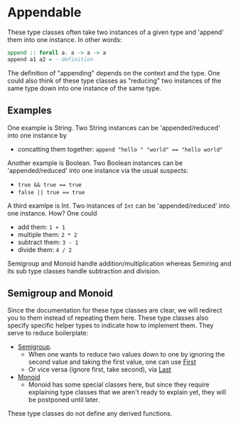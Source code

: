 # Appendable

These type classes often take two instances of a given type and 'append' them into one instance. In other words:
```purescript
append :: forall a. a -> a -> a
append a1 a2 = --definition
```
The definition of "appending" depends on the context and the type. One could also think of these type classes as "reducing" two instances of the same type down into one instance of the same type.

## Examples

One example is String. Two String instances can be 'appended/reduced' into one instance by
- concatting them together: `append "hello " "world" == "hello world"`

Another example is Boolean. Two Boolean instances can be 'appended/reduced' into one instance via the usual suspects:
- `true && true == true`
- `false || true == true`

A third examlpe is Int. Two instances of `Int` can be 'appended/reduced' into one instance. How? One could
- add them: `1 + 1`
- multiple them: `2 * 2`
- subtract them: `3 - 1`
- divide them: `4 / 2`

Semigroup and Monoid handle addition/multiplication whereas Semiring and its sub type classes handle subtraction and division.

## Semigroup and Monoid

Since the documentation for these type classes are clear, we will redirect you to them instead of repeating them here. These type classes also specify specific helper types to indicate how to implement them. They serve to reduce boilerplate:
- [Semigroup](https://pursuit.purescript.org/packages/purescript-prelude/4.1.0/docs/Data.Semigroup).
    - When one wants to reduce two values down to one by ignoring the second value and taking the first value, one can use [First](https://pursuit.purescript.org/packages/purescript-prelude/4.1.0/docs/Data.Semigroup.First)
    - Or vice versa (ignore first, take second), via [Last](https://pursuit.purescript.org/packages/purescript-prelude/4.1.0/docs/Data.Semigroup.Last)
- [Monoid](https://pursuit.purescript.org/packages/purescript-prelude/4.1.0/docs/Data.Eq)
    - Monoid has some special classes here, but since they require explaining type classes that we aren't ready to explain yet, they will be postponed until later.


These type classes do not define any derived functions.
